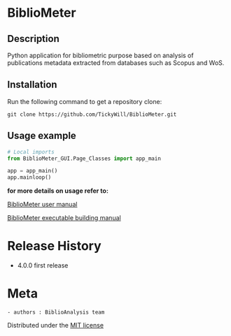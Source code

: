 # BiblioMeter
## Description
Python application for bibliometric purpose based on analysis of publications metadata extracted from databases such as Scopus and WoS. 

## Installation
Run the following command to get a repository clone:
```
git clone https://github.com/TickyWill/BiblioMeter.git
```

## Usage example
```python
# Local imports
from BiblioMeter_GUI.Page_Classes import app_main

app = app_main()
app.mainloop()
```

**for more details on usage refer to:** 
<p><a href=https://github.com/TickyWill/BiblioMeter/blob/master/BiblioMeterUserManual-Fr.pdf>BiblioMeter user manual
</a></p>
<p><a href=https://github.com/TickyWill/BiblioMeter/blob/master/BiblioMeterBuildExeManual-Fr.pdf>BiblioMeter executable building manual
</a></p>

# Release History
- 4.0.0 first release

# Meta
	- authors : BiblioAnalysis team

Distributed under the [MIT license](https://mit-license.org/)

